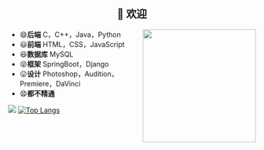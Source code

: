 <h2 align="center">👋 欢迎</h2>


<img align='right' src="https://octodex.github.com/images/hula_loop_octodex03.gif" width="230">

- 😄**后端** C，C++，Java，Python
- 😃**前端** HTML，CSS，JavaScript
- 😆**数据库** MySQL
- 😝**框架** SpringBoot，Django
- 😛**设计** Photoshop，Audition，Premiere，DaVinci
- 😧**都不精通** 


![](https://github-readme-stats.vercel.app/api?username=xming521)
[![Top Langs](https://github-readme-stats.vercel.app/api/top-langs/?username=xming521&layout=compact)](https://github.com/anuraghazra/github-readme-stats)

